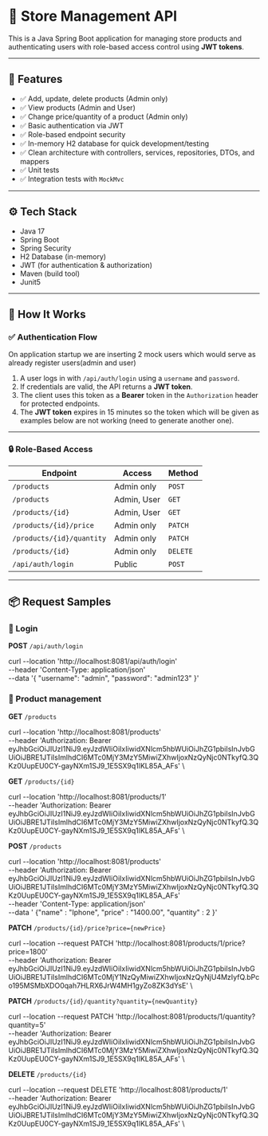 # 🛒 Store Management API

This is a Java Spring Boot application for managing store products and authenticating users with role-based access control using **JWT tokens**.

---

## 🚀 Features

- ✅ Add, update, delete products (Admin only)
- ✅ View products (Admin and User)
- ✅ Change price/quantity of a product (Admin only)
- ✅ Basic authentication via JWT
- ✅ Role-based endpoint security
- ✅ In-memory H2 database for quick development/testing
- ✅ Clean architecture with controllers, services, repositories, DTOs, and mappers
- ✅ Unit tests
- ✅ Integration tests with `MockMvc`

---

## ⚙️ Tech Stack

- Java 17
- Spring Boot
- Spring Security
- H2 Database (in-memory)
- JWT (for authentication & authorization)
- Maven (build tool)
- Junit5

---

## 🧪 How It Works

### ✅ Authentication Flow

On application startup we are inserting 2 mock users which would serve as already register users(admin and user)
1. A user logs in with `/api/auth/login` using a `username` and `password`.
2. If credentials are valid, the API returns a **JWT token**.
3. The client uses this token as a **Bearer** token in the `Authorization` header for protected endpoints.
4. The **JWT token** expires in 15 minutes so the token which will be given as examples below are not working (need to generate another one).

---

### 🔒 Role-Based Access

| Endpoint                  | Access         | Method |
|---------------------------|----------------|--------|
| `/products`               | Admin only     | `POST` |
| `/products`               | Admin, User    | `GET`  |
| `/products/{id}`          | Admin, User    | `GET`  |
| `/products/{id}/price`    | Admin only     | `PATCH` |
| `/products/{id}/quantity` | Admin only     | `PATCH` |
| `/products/{id}`          | Admin only     | `DELETE` |
| `/api/auth/login`         | Public         | `POST` |

---

## 📦 Request Samples

### 🔐 Login

**POST** `/api/auth/login`

curl --location 'http://localhost:8081/api/auth/login' \
--header 'Content-Type: application/json' \
--data '{
"username": "admin",
"password": "admin123"
}'

### 🔐 Product management

**GET** `/products`

curl --location 'http://localhost:8081/products' \
--header 'Authorization: Bearer eyJhbGciOiJIUzI1NiJ9.eyJzdWIiOiIxIiwidXNlcm5hbWUiOiJhZG1pbiIsInJvbGUiOiJBRE1JTiIsImlhdCI6MTc0MjY3MzY5MiwiZXhwIjoxNzQyNjc0NTkyfQ.3QKz0UupEU0CY-gayNXm1SJ9_1E5SX9q1lKL85A_AFs' \

**GET** `/products/{id}`

curl --location 'http://localhost:8081/products/1' \
--header 'Authorization: Bearer eyJhbGciOiJIUzI1NiJ9.eyJzdWIiOiIxIiwidXNlcm5hbWUiOiJhZG1pbiIsInJvbGUiOiJBRE1JTiIsImlhdCI6MTc0MjY3MzY5MiwiZXhwIjoxNzQyNjc0NTkyfQ.3QKz0UupEU0CY-gayNXm1SJ9_1E5SX9q1lKL85A_AFs' \

**POST** `/products`

curl --location 'http://localhost:8081/products' \
--header 'Authorization: Bearer eyJhbGciOiJIUzI1NiJ9.eyJzdWIiOiIxIiwidXNlcm5hbWUiOiJhZG1pbiIsInJvbGUiOiJBRE1JTiIsImlhdCI6MTc0MjY3MzY5MiwiZXhwIjoxNzQyNjc0NTkyfQ.3QKz0UupEU0CY-gayNXm1SJ9_1E5SX9q1lKL85A_AFs' \
--header 'Content-Type: application/json' \
--data '    {"name" : "Iphone",
"price" : "1400.00",
"quantity" : 2
}'

**PATCH** `/products/{id}/price?price={newPrice}`

curl --location --request PATCH 'http://localhost:8081/products/1/price?price=1800' \
--header 'Authorization: Bearer eyJhbGciOiJIUzI1NiJ9.eyJzdWIiOiIxIiwidXNlcm5hbWUiOiJhZG1pbiIsInJvbGUiOiJBRE1JTiIsImlhdCI6MTc0MjY1NzQyMiwiZXhwIjoxNzQyNjU4MzIyfQ.bPco195MSMbXDO0qah7HLRX6JrW4MH1gyZo8ZK3dYsE' \

**PATCH** `/products/{id}/quantity?quantity={newQuantity}`

curl --location --request PATCH 'http://localhost:8081/products/1/quantity?quantity=5' \
--header 'Authorization: Bearer eyJhbGciOiJIUzI1NiJ9.eyJzdWIiOiIxIiwidXNlcm5hbWUiOiJhZG1pbiIsInJvbGUiOiJBRE1JTiIsImlhdCI6MTc0MjY3MzY5MiwiZXhwIjoxNzQyNjc0NTkyfQ.3QKz0UupEU0CY-gayNXm1SJ9_1E5SX9q1lKL85A_AFs' \

**DELETE** `/products/{id}`

curl --location --request DELETE 'http://localhost:8081/products/1' \
--header 'Authorization: Bearer eyJhbGciOiJIUzI1NiJ9.eyJzdWIiOiIxIiwidXNlcm5hbWUiOiJhZG1pbiIsInJvbGUiOiJBRE1JTiIsImlhdCI6MTc0MjY3MzY5MiwiZXhwIjoxNzQyNjc0NTkyfQ.3QKz0UupEU0CY-gayNXm1SJ9_1E5SX9q1lKL85A_AFs' \
